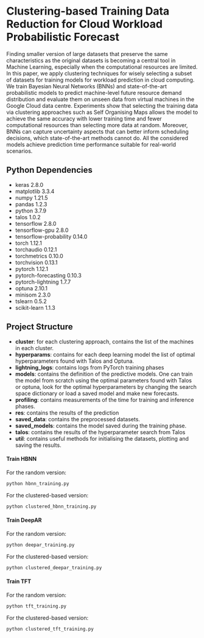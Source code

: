 # Clustering-based Training Data Reduction for Cloud Workload Probabilistic Forecast

Finding smaller version of large datasets that preserve the same characteristics as the original datasets is becoming a central tool in Machine Learning, especially when the computational resources are limited. In this paper, we apply clustering techniques for wisely selecting a subset of datasets for training models for workload prediction in cloud computing. We train Bayesian Neural Networks (BNNs) and state-of-the-art probabilistic models to predict machine-level future resource demand distribution and evaluate them on unseen data from virtual machines in the Google Cloud data centre. Experiments show that selecting the training data via clustering approaches such as Self Organising Maps allows the model to achieve the same accuracy with lower training time and fewer computational resources than selecting more data at random. Moreover, BNNs can capture uncertainty aspects that can better inform scheduling decisions, which state-of-the-art methods cannot do. All the considered models achieve prediction time performance suitable for real-world scenarios.

## Python Dependencies
* keras                     2.8.0
* matplotlib                3.3.4
* numpy                     1.21.5
* pandas                    1.2.3
* python                    3.7.9
* talos                     1.0.2 
* tensorflow                2.8.0
* tensorflow-gpu            2.8.0
* tensorflow-probability    0.14.0
* torch                     1.12.1                 
* torchaudio                0.12.1              
* torchmetrics              0.10.0                   
* torchvision               0.13.1  
* pytorch                   1.12.1      
* pytorch-forecasting       0.10.3                   
* pytorch-lightning         1.7.7  
* optuna                    2.10.1
* minisom                   2.3.0
* tslearn                   0.5.2 
* scikit-learn              1.1.3


## Project Structure
* **cluster**: for each clustering approach, contains the list of the machines in each cluster.
* **hyperparams**: contains for each deep learning model the list of optimal hyperparameters found with Talos and Optuna.
* **lightning_logs**: contains logs from PyTorch training phases
* **models**: contains the definition of the predictive models. One can train the model from scratch using the optimal parameters found with Talos or optuna, look for the optimal hyperparameters by changing the search space dictionary or load a saved model and make new forecasts.
* **profiling**: contains measurements of the time for training and inference phases.
* **res**: contains the results of the prediction
* **saved_data**: contains the preprocessed datasets.
* **saved_models**: contains the model saved during the training phase.
* **talos**: contains the results of the hyperparameter search from Talos
* **util**: contains useful methods for initialising the datasets, plotting and saving the results.

#### Train HBNN

For the random version:

```bash
python hbnn_training.py
```

For the clustered-based version:

```bash
python clustered_hbnn_training.py
```

#### Train DeepAR


For the random version:

```bash
python deepar_training.py
```

For the clustered-based version:

```bash
python clustered_deepar_training.py
```

#### Train TFT


For the random version:

```bash
python tft_training.py
```

For the clustered-based version:

```bash
python clustered_tft_training.py
```
